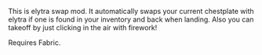 This is elytra swap mod.
It automatically swaps your current chestplate with elytra if one is found in your inventory and back when landing.
Also you can takeoff by just clicking in the air with firework!

Requires Fabric.
